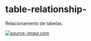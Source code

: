 # table-relationship-
Relacionamento de tabelas.

<a href="https://imgur.com/WtnD1Ts"><img src="https://i.imgur.com/WtnD1Ts.png" title="source: imgur.com" /></a>
